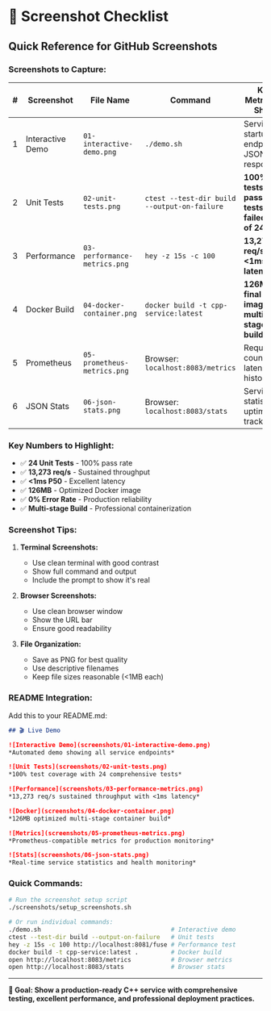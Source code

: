 # 📸 Screenshot Checklist

## Quick Reference for GitHub Screenshots

### **Screenshots to Capture:**

| # | Screenshot | File Name | Command | Key Metrics to Show |
|---|------------|-----------|---------|-------------------|
| 1 | Interactive Demo | `01-interactive-demo.png` | `./demo.sh` | Service startup, endpoints, JSON responses |
| 2 | Unit Tests | `02-unit-tests.png` | `ctest --test-dir build --output-on-failure` | **100% tests passed, 0 tests failed out of 24** |
| 3 | Performance | `03-performance-metrics.png` | `hey -z 15s -c 100` | **13,273 req/s, <1ms P50 latency** |
| 4 | Docker Build | `04-docker-container.png` | `docker build -t cpp-service:latest` | **126MB final image, multi-stage build** |
| 5 | Prometheus | `05-prometheus-metrics.png` | Browser: `localhost:8083/metrics` | Request counters, latency histograms |
| 6 | JSON Stats | `06-json-stats.png` | Browser: `localhost:8083/stats` | Service statistics, uptime tracking |

### **Key Numbers to Highlight:**

- ✅ **24 Unit Tests** - 100% pass rate
- ✅ **13,273 req/s** - Sustained throughput
- ✅ **<1ms P50** - Excellent latency
- ✅ **126MB** - Optimized Docker image
- ✅ **0% Error Rate** - Production reliability
- ✅ **Multi-stage Build** - Professional containerization

### **Screenshot Tips:**

1. **Terminal Screenshots:**
   - Use clean terminal with good contrast
   - Show full command and output
   - Include the prompt to show it's real

2. **Browser Screenshots:**
   - Use clean browser window
   - Show the URL bar
   - Ensure good readability

3. **File Organization:**
   - Save as PNG for best quality
   - Use descriptive filenames
   - Keep file sizes reasonable (<1MB each)

### **README Integration:**

Add this to your README.md:

```markdown
## 🎬 Live Demo

![Interactive Demo](screenshots/01-interactive-demo.png)
*Automated demo showing all service endpoints*

![Unit Tests](screenshots/02-unit-tests.png)
*100% test coverage with 24 comprehensive tests*

![Performance](screenshots/03-performance-metrics.png)
*13,273 req/s sustained throughput with <1ms latency*

![Docker](screenshots/04-docker-container.png)
*126MB optimized multi-stage container build*

![Metrics](screenshots/05-prometheus-metrics.png)
*Prometheus-compatible metrics for production monitoring*

![Stats](screenshots/06-json-stats.png)
*Real-time service statistics and health monitoring*
```

### **Quick Commands:**

```bash
# Run the screenshot setup script
./screenshots/setup_screenshots.sh

# Or run individual commands:
./demo.sh                                    # Interactive demo
ctest --test-dir build --output-on-failure   # Unit tests
hey -z 15s -c 100 http://localhost:8081/fuse # Performance test
docker build -t cpp-service:latest .         # Docker build
open http://localhost:8083/metrics           # Browser metrics
open http://localhost:8083/stats             # Browser stats
```

---

**🎯 Goal: Show a production-ready C++ service with comprehensive testing, excellent performance, and professional deployment practices.**
